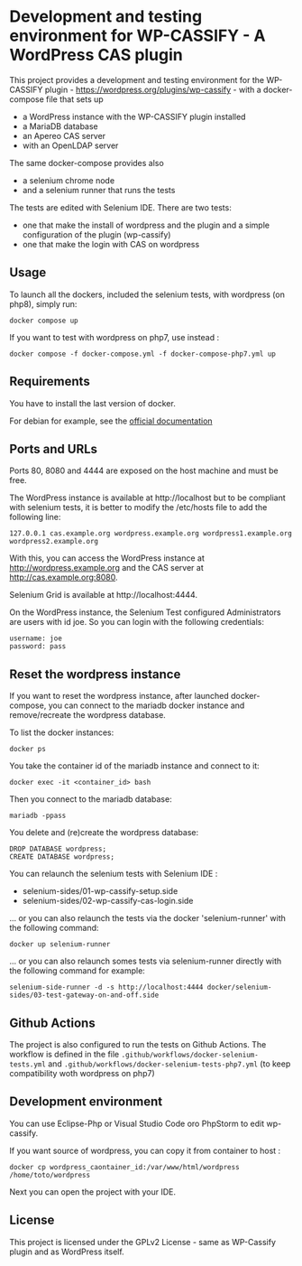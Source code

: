 Development and testing environment for WP-CASSIFY - A WordPress CAS plugin
============================

This project provides a development and testing environment for the WP-CASSIFY plugin - https://wordpress.org/plugins/wp-cassify - with a docker-compose file that sets up 
 * a WordPress instance with the WP-CASSIFY plugin installed
 * a MariaDB database
 * an Apereo CAS server
 * with an OpenLDAP server

The same docker-compose provides also 
 * a selenium chrome node
 * and a selenium runner that runs the tests

The tests are edited with Selenium IDE.
There are two tests:
 * one that make the install of wordpress and the plugin and a simple configuration of the plugin (wp-cassify)
 * one that make the login with CAS on wordpress

## Usage

To launch all the dockers, included the selenium tests, with wordpress (on php8), simply run:
```
docker compose up 
```

If you want to test with wordpress on php7, use instead :
```
docker compose -f docker-compose.yml -f docker-compose-php7.yml up 
```

## Requirements

You have to install the last version of docker.

For debian for example, see the [official documentation](https://docs.docker.com/engine/install/debian/#install-using-the-repository)

## Ports and URLs

Ports 80, 8080 and 4444 are exposed on the host machine and must be free.

The WordPress instance is available at http://localhost but to be compliant with selenium tests, it is better to modify the /etc/hosts file to add the following line:
```
127.0.0.1 cas.example.org wordpress.example.org wordpress1.example.org wordpress2.example.org
```

With this, you can access the WordPress instance at http://wordpress.example.org and the CAS server at http://cas.example.org:8080.

Selenium Grid is available at http://localhost:4444.

On the WordPress instance, the Selenium Test configured Administrators are users with id joe.
So you can login with the following credentials:
```
username: joe
password: pass
```

## Reset the wordpress instance

If you want to reset the wordpress instance, after launched docker-compose, you can connect to the mariadb docker instance and remove/recreate the wordpress database.

To list the docker instances:
```  
docker ps
```

You take the container id of the mariadb instance and connect to it:
```
docker exec -it <container_id> bash
```

Then you connect to the mariadb database:
```
mariadb -ppass
```

You delete and (re)create the wordpress database:
```
DROP DATABASE wordpress;
CREATE DATABASE wordpress;
```

You can relaunch the selenium tests with Selenium IDE :
* selenium-sides/01-wp-cassify-setup.side
* selenium-sides/02-wp-cassify-cas-login.side

... or you can also relaunch the tests via the docker 'selenium-runner' with the following command:
```
docker up selenium-runner 
```

... or you can also relaunch somes tests via selenium-runner directly with the following command for example:
```
selenium-side-runner -d -s http://localhost:4444 docker/selenium-sides/03-test-gateway-on-and-off.side
```

## Github Actions

The project is also configured to run the tests on Github Actions. 
The workflow is defined in the file `.github/workflows/docker-selenium-tests.yml` and `.github/workflows/docker-selenium-tests-php7.yml` 
(to keep compatibility woth wordpress on php7)

## Development environment

You can use Eclipse-Php or Visual Studio Code oro PhpStorm to edit wp-cassify.

If you want source of wordpress, you can copy it from container to host : 
```
docker cp wordpress_caontainer_id:/var/www/html/wordpress /home/toto/wordpress
```

Next you can open the project with your IDE.

## License

This project is licensed under the GPLv2 License - same as WP-Cassify plugin and as WordPress itself.
